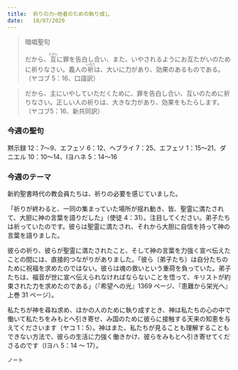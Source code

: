 ```yaml
---
title:  祈りの力—他者のための執り成し
date:   18/07/2020
---
```


> <p>暗唱聖句</p>
> だから、<ruby>互<rt>たがい</rt></ruby>に罪を告白し合い、また、いやされるようにお<ruby>互たがい</rt></ruby>のために祈りなさい。義人の<ruby>祈<rt>いのり</rt></ruby>は、大いに力があり、効果のあるものである。（ヤコブ 5：16、口語訳）

> <p></p>
> だから、主にいやしていただくために、罪を告白し合い、互いのために祈りなさい。正しい人の祈りは、大きな力があり、効果をもたらします。（ヤコブ5：16、新共同訳）

### 今週の聖句
黙示録 12：7～9、エフェソ 6：12、ヘブライ 7：25、エフェソ 1：15～21、ダニエル 10：10～14、Ⅰヨハネ 5：14～16

### 今週のテーマ

新約聖書時代の教会員たちは、祈りの必要を感じていました。

「祈りが終わると、一同の集まっていた場所が揺れ動き、皆、聖霊に満たされて、大胆に神の言葉を語りだした」（使徒 4：31）。注目してください。弟子たちは祈っていたのです。彼らは聖霊に満たされ、それから大胆に自信を持って神の言葉を語りました。

彼らの祈り、彼らが聖霊に満たされたこと、そして神の言葉を力強く宣べ伝えたことの間には、直接的つながりがありました。「彼ら〔弟子たち〕は自分たちのために祝福を求めたのではない。彼らは魂の救いという重荷を負っていた。弟子たちは、福音が世に宣べ伝えられなければならないことを悟って、キリストが約束された力を求めたのである」（『希望への光』1369 ページ、『患難から栄光へ』上巻 31 ページ）。

私たちが神を尋ね求め、ほかの人のために執り成すとき、神は私たちの心の中で働いて私たちをみもとへ引き寄せ、み国のために彼らに接触する天来の知恵を与えてくださいます（ヤコ 1：5）。神はまた、私たちが見ることも理解することもできない方法で、彼らの生活に力強く働きかけ、彼らをみもとへ引き寄せてくださるのです（Ⅰヨハ 5：14 ～ 17）。

`ノート`
